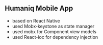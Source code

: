 ## Humaniq Mobile App

- based on React Native
- used Mobx-keystone as state manager
- used mobx for Component view models
- used React-ioc for dependency injection
